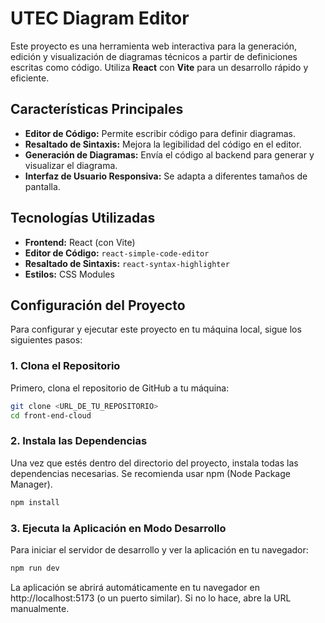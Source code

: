 # UTEC Diagram Editor

Este proyecto es una herramienta web interactiva para la generación, edición y visualización de diagramas técnicos a partir de definiciones escritas como código. Utiliza **React** con **Vite** para un desarrollo rápido y eficiente.

## Características Principales

* **Editor de Código:** Permite escribir código para definir diagramas.
* **Resaltado de Sintaxis:** Mejora la legibilidad del código en el editor.
* **Generación de Diagramas:** Envía el código al backend para generar y visualizar el diagrama.
* **Interfaz de Usuario Responsiva:** Se adapta a diferentes tamaños de pantalla.

## Tecnologías Utilizadas

* **Frontend:** React (con Vite)
* **Editor de Código:** `react-simple-code-editor`
* **Resaltado de Sintaxis:** `react-syntax-highlighter`
* **Estilos:** CSS Modules

## Configuración del Proyecto

Para configurar y ejecutar este proyecto en tu máquina local, sigue los siguientes pasos:

### 1. Clona el Repositorio

Primero, clona el repositorio de GitHub a tu máquina:

```bash
git clone <URL_DE_TU_REPOSITORIO>
cd front-end-cloud
```

### 2. Instala las Dependencias
Una vez que estés dentro del directorio del proyecto, instala todas las dependencias necesarias. Se recomienda usar npm (Node Package Manager).

```bash
npm install
```

### 3. Ejecuta la Aplicación en Modo Desarrollo
Para iniciar el servidor de desarrollo y ver la aplicación en tu navegador:
```bash
npm run dev
```

La aplicación se abrirá automáticamente en tu navegador en http://localhost:5173 (o un puerto similar). Si no lo hace, abre la URL manualmente.